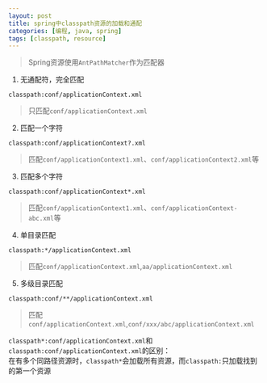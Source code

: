 ```yaml
---
layout: post
title: spring中classpath资源的加载和通配
categories: [编程, java, spring]
tags: [classpath, resource]
---
```


> Spring资源使用`AntPathMatcher`作为匹配器

1. 无通配符，完全匹配
```
classpath:conf/applicationContext.xml
```
> 只匹配`conf/applicationContext.xml`

2. 匹配一个字符
 ```
classpath:conf/applicationContext?.xml
 ```
> 匹配`conf/applicationContext1.xml`、`conf/applicationContext2.xml`等

3. 匹配多个字符
 ```
classpath:conf/applicationContext*.xml
 ```
> 匹配`conf/applicationContext1.xml`、`conf/applicationContext-abc.xml`等

4. 单目录匹配
```
classpath:*/applicationContext.xml
```
> 匹配`conf/applicationContext.xml`,`aa/applicationContext.xml`

5. 多级目录匹配
```
classpath:conf/**/applicationContext.xml
```
> 匹配`conf/applicationContext.xml`,`conf/xxx/abc/applicationContext.xml`

`classpath*:conf/applicationContext.xml`和`classpath:conf/applicationContext.xml`的区别：   
在有多个同路径资源时，`classpath*`会加载所有资源，而`classpath:`只加载找到的第一个资源
